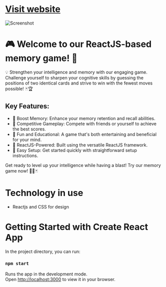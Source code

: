 # [Visit website](https://magic-memory-devmilad.netlify.app/)

![Screenshot](https://cdn.sanity.io/images/4aqurx4h/production/b09033d8efc5bbe83110253df3bca938bf248b10-1280x720.png)

#  🎮 Welcome to our ReactJS-based memory game! 🧠
💡 Strengthen your intelligence and memory with our engaging game. Challenge yourself to sharpen your cognitive skills by guessing the positions of two identical cards and strive to win with the fewest moves possible! 🃏🏆

## Key Features:
*  🧩 Boost Memory: Enhance your memory retention and recall abilities.
*  🏅 Competitive Gameplay: Compete with friends or yourself to achieve the best scores.
*  🎉 Fun and Educational: A game that's both entertaining and beneficial for your mind.
*  🌟 ReactJS-Powered: Built using the versatile ReactJS framework.
*  🚀 Easy Setup: Get started quickly with straightforward setup instructions.

Get ready to level up your intelligence while having a blast! Try our memory game now! 🚀🧠🃏

# Technology in use
* Reactjs  and CSS for design

# Getting Started with Create React App

In the project directory, you can run:

### `npm start`

Runs the app in the development mode.\
Open [http://localhost:3000](http://localhost:3000) to view it in your browser.
